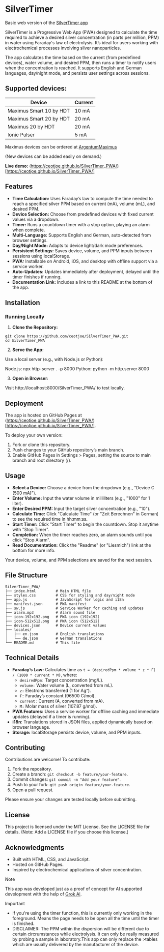 # SilverTimer

Basic web version of the [SilverTimer app](https://www.holzapfel-online.de/silvertimer/)

SilverTimer is a Progressive Web App (PWA) designed to calculate the time required to achieve a desired silver concentration (in parts per million, PPM) in water using Faraday's law of electrolysis. It’s ideal for users working with electrochemical processes involving silver nanoparticles.

The app calculates the time based on the current (from predefined devices), water volume, and desired PPM, then runs a timer to notify users when the concentration is reached. It supports English and German languages, day/night mode, and persists user settings across sessions.

## Supported devices:
|Device|Current|
|---|---|
|Maximus Smart 10 by HDT|10 mA|
|Maximus Smart 20 by HDT|20 mA|
|Maximus 20 by HDT|20 mA|
|Ionic Pulser|5 mA|

Maximus devices can be ordered at [ArgentumMaximus](https://www.argentummaximus.de)

(New devices can be added easily on demand.)

**Live demo:** (https://ceotjoe.github.io/SilverTimer_PWA/)[https://ceotjoe.github.io/SilverTimer_PWA/]

## Features
- **Time Calculation:** Uses Faraday’s law to compute the time needed to reach a specified silver PPM based on current (mA), volume (mL), and desired PPM.
- **Device Selection:** Choose from predefined devices with fixed current values via a dropdown.
- **Timer:** Runs a countdown timer with a stop option, playing an alarm when complete.
- **Multi-Language:** Supports English and German, auto-detected from browser settings.
- **Day/Night Mode:** Adapts to device light/dark mode preferences.
- **Persistent Settings:** Saves device, volume, and PPM inputs between sessions using localStorage.
- **PWA:** Installable on Android, iOS, and desktop with offline support via a service worker.
- **Auto-Updates:** Updates immediately after deployment, delayed until the timer finishes if running.
- **Documentation Link:** Includes a link to this README at the bottom of the app.

## Installation
### Running Locally
1. **Clone the Repository:**

```
git clone https://github.com/ceotjoe/SilverTimer_PWA.git
cd SilverTimer_PWA
```

2. **Serve the App:**

Use a local server (e.g., with Node.js or Python):

Node.js: npx http-server . -p 8000
Python: python -m http.server 8000

3. **Open in Browser:**

Visit http://localhost:8000/SilverTimer_PWA/ to test locally.

## Deployment
The app is hosted on GitHub Pages at (https://ceotjoe.github.io/SilverTimer_PWA/)[https://ceotjoe.github.io/SilverTimer_PWA/]. 

To deploy your own version:
1. Fork or clone this repository.
2. Push changes to your GitHub repository’s main branch.
3. Enable GitHub Pages in Settings > Pages, setting the source to main branch and root directory (/).

## Usage
- **Select a Device:** Choose a device from the dropdown (e.g., "Device C (500 mA)").
- **Enter Volume:** Input the water volume in milliliters (e.g., "1000" for 1 liter).
- **Enter Desired PPM:** Input the target silver concentration (e.g., "10").
- **Calculate Time:** Click "Calculate Time" (or "Zeit Berechnen" in German) to see the required time in hh:mm:ss.
- **Start Timer:** Click "Start Timer" to begin the countdown. Stop it anytime with "Stop Timer".
- **Completion:** When the timer reaches zero, an alarm sounds until you click "Stop Alarm".
- **Read Documentation:** Click the "Readme" (or "Liesmich") link at the bottom for more info.

Your device, volume, and PPM selections are saved for the next session.

## File Structure

```
SilverTimer_PWA/
├── index.html         # Main HTML file
├── styles.css         # CSS for styling and day/night mode
├── app.js             # JavaScript for logic and i18n
├── manifest.json      # PWA manifest
├── sw.js              # Service Worker for caching and updates
├── alarm.mp3          # Alarm sound file
├── icon-192x192.png   # PWA icon (192x192)
├── icon-512x512.png   # PWA icon (512x512)
├── devices.json       # Device current values
├── locales/
│   ├── en.json        # English translations
│   └── de.json        # German translations
└── README.md          # This file
```

## Technical Details

- **Faraday’s Law:** Calculates time as `t = (desiredPpm * volume * z * F) / (1000 * current * M)`, where:
  - `desiredPpm:` Target concentration (mg/L).
  - `volume:` Water volume (L, converted from mL).
  - `z:` Electrons transferred (1 for Ag⁺).
  - `F:` Faraday’s constant (96500 C/mol).
  - `current:` Current (A, converted from mA).
  - `M:` Molar mass of silver (107.87 g/mol).
- **PWA Features:** Uses a service worker for offline caching and immediate updates (delayed if a timer is running).
- **i18n:** Translations stored in JSON files, applied dynamically based on browser language.
- **Storage:** localStorage persists device, volume, and PPM inputs.

## Contributing

Contributions are welcome! To contribute:

1. Fork the repository.
2. Create a branch: `git checkout -b feature/your-feature`.
3. Commit changes: `git commit -m "Add your feature"`.
4. Push to your fork: `git push origin feature/your-feature`.
5. Open a pull request.

Please ensure your changes are tested locally before submitting.

## License
This project is licensed under the MIT License. See the LICENSE file for details. (Note: Add a LICENSE file if you choose this license.)

## Acknowledgments
- Built with HTML, CSS, and JavaScript.
- Hosted on GitHub Pages.
- Inspired by electrochemical applications of silver concentration.

>[!NOTE]
>This app was developed just as a proof of concept for AI supported development with the help of [Grok AI](https://grok.com). 

>[!IMPORTANT]
>- If you're using the timer function, this is currently only working in the foreground. Means the page needs to be open all the time until the timer is finished.
>- DISCLAIMER: The PPM within the dispersion will be different due to certain circrumstances while electrolysis. It can only be really measured by probing a sample in laboratory.This app can only replace the >tables which are usually delivered by the manufacturer of the device.
